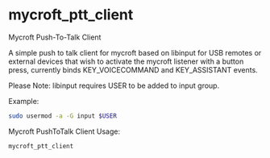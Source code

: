 # mycroft_ptt_client
Mycroft Push-To-Talk Client

A simple push to talk client for mycroft based on libinput for USB remotes or external devices that wish to activate the mycroft listener with a button press, currently binds KEY_VOICECOMMAND and KEY_ASSISTANT events.

Please Note: libinput requires USER to be added to input group.

Example:
``` bash
sudo usermod -a -G input $USER
```


Mycroft PushToTalk Client Usage:
``` bash
mycroft_ptt_client
```
